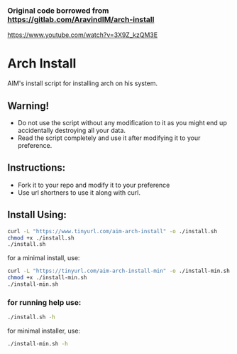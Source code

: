 ### Original code borrowed from https://gitlab.com/AravindIM/arch-install

https://www.youtube.com/watch?v=3X9Z_kzQM3E

# Arch Install

AIM's install script for installing arch on his system.


## Warning!
- Do not use the script without any modification to it as you might end up accidentally destroying all your data.
- Read the script completely and use it after modifying it to your preference.


## Instructions:
- Fork it to your repo and modify it to your preference
- Use url shortners to use it along with curl.


## Install Using:

```bash
curl -L "https://www.tinyurl.com/aim-arch-install" -o ./install.sh
chmod +x ./install.sh
./install.sh
```

for a minimal install, use:
```bash
curl -L "https://tinyurl.com/aim-arch-install-min" -o ./install-min.sh
chmod +x ./install-min.sh
./install-min.sh
```

### for running help use:

```bash
./install.sh -h
```

for minimal installer, use:
```bash
./install-min.sh -h
```
